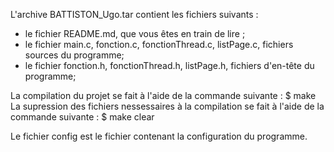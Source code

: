 L'archive BATTISTON_Ugo.tar contient les fichiers suivants :
- le fichier README.md, que vous êtes en train de lire ;
- le fichier main.c, fonction.c, fonctionThread.c, listPage.c, fichiers sources du programme;
- le fichier fonction.h, fonctionThread.h, listPage.h, fichiers d'en-tête du programme;


La compilation du projet se fait à l'aide de la commande suivante :
$ make
La supression des fichiers nessessaires à la compilation se fait à l'aide de la commande suivante :
$ make clear

Le fichier config est le fichier contenant la configuration du programme.